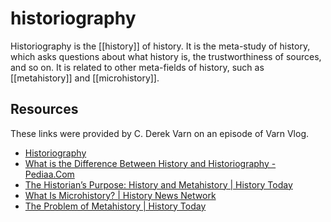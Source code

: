# historiography

Historiography is the [[history]] of history. It is the meta-study of history, which asks questions about what history is, the trustworthiness of sources, and so on. It is related to other meta-fields of history, such as [[metahistory]] and [[microhistory]].


## Resources

These links were provided by C. Derek Varn on an episode of Varn Vlog.

-   [Historiography](https://qcpages.qc.cuny.edu/writing/history/critical/historiography.html)
-   [What is the Difference Between History and Historiography - Pediaa.Com](https://pediaa.com/what-is-the-difference-between-history-and-historiography/)
-   [The Historian’s Purpose: History and Metahistory | History Today](https://www.historytoday.com/archive/historian%E2%80%99s-purpose-history-and-metahistory)
-   [What Is Microhistory? | History News Network](https://historynewsnetwork.org/article/23720)
-   [The Problem of Metahistory | History Today](https://www.historytoday.com/archive/problem-metahistory)
